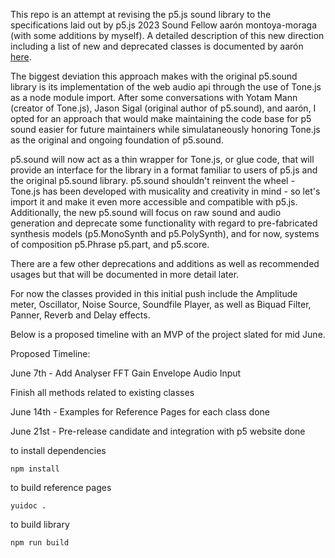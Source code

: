 This repo is an attempt at revising the p5.js sound library to the specifications laid out by p5.js 2023 Sound Fellow aarón montoya-moraga (with some additions by myself). A detailed description of this new direction including a list of new and deprecated classes is documented by aarón [here](https://github.com/processing/p5.sound.js). 

The biggest deviation this approach makes with the original p5.sound library is its implementation of the web audio api through the use of Tone.js as a node module import. After some conversations with Yotam Mann (creator of Tone.js), Jason Sigal (original author of p5.sound), and aarón, I opted for an approach that would make maintaining the code base for p5 sound easier for future maintainers while simulataneously honoring Tone.js as the original and ongoing foundation of p5.sound.

p5.sound will now act as a thin wrapper for Tone.js, or glue code, that will provide an interface for the library in a format familiar to users of p5.js and the original p5.sound library. p5.sound shouldn't reinvent the wheel - Tone.js has been developed with musicality and creativity in mind - so let's import it and make it even more accessible and compatible with p5.js. Additionally, the new p5.sound will focus on raw sound and audio generation and deprecate some functionality with regard to pre-fabricated synthesis models (p5.MonoSynth and p5.PolySynth), and for now, systems of composition p5.Phrase p5.part, and p5.score.

There are a few other deprecations and additions as well as recommended usages but that will be documented in more detail later.

For now the classes provided in this initial push include the Amplitude meter, Oscillator, Noise Source, Soundfile Player, as well as Biquad Filter, Panner, Reverb and Delay effects. 

Below is a proposed timeline with an MVP of the project slated for mid June. 

Proposed Timeline:

June 7th - 
Add Analyser FFT
Gain
Envelope
Audio Input

Finish all methods related to existing classes

June 14th - 
Examples for Reference Pages for each class done

June 21st - 
Pre-release candidate and integration with p5 website done

to install dependencies
```
npm install
```

to build reference pages
```
yuidoc .
```

to build library
```
npm run build
```


